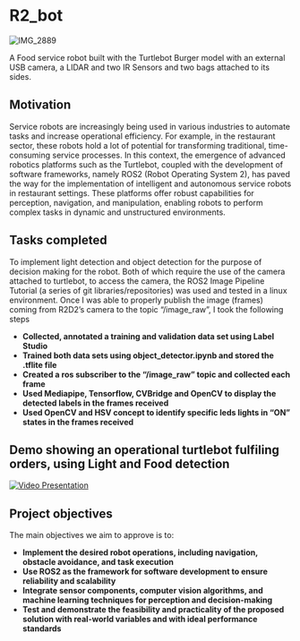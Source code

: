 # R2_bot

![IMG_2889](https://github.com/omo776/R2-bot/assets/88599328/a4de9d80-c98b-431e-81a7-600d6bdff23b)

A Food service robot built with the Turtlebot Burger model with an external USB camera, a LIDAR and two IR Sensors and two bags attached to its sides.


## Motivation
Service robots are increasingly being used in various industries to automate tasks and increase operational efficiency. For example, in the restaurant sector, these robots hold a lot of potential for transforming traditional, time-consuming service processes.
In this context, the emergence of advanced robotics platforms such as the Turtlebot, coupled with the development of software frameworks, namely ROS2 (Robot Operating System 2), has paved the way for the implementation of intelligent and autonomous service robots in restaurant settings. These platforms offer robust capabilities for perception, navigation, and manipulation, enabling robots to perform complex tasks in dynamic and unstructured environments.

## Tasks completed
To implement light detection and object detection for the purpose of decision making for the robot. Both of which require the use of the camera attached to turtlebot, to access the camera, the ROS2 Image Pipeline Tutorial (a series of git libraries/repositories) was used and tested in a linux environment. Once I was able to properly publish the image (frames) coming from R2D2’s camera to the topic “/image_raw”, I took the following steps

- **Collected, annotated a training and validation data set using Label Studio**
- **Trained both data sets using object_detector.ipynb and stored the .tflite file**
- **Created a ros subscriber to the “/image_raw” topic and collected each frame**
- **Used Mediapipe, Tensorflow, CVBridge and OpenCV to display the detected labels in the frames received**
- **Used OpenCV and HSV concept to identify specific leds lights in “ON” states in the frames received**


## Demo showing an operational turtlebot fulfiling orders, using Light and Food detection
[![Video Presentation](https://via.placeholder.com/150)]([(https://drive.google.com/file/d/1Mp6J9l5eZZNH2oVENtqfElrkszVsy1E1/view?usp=sharing)])


## Project objectives
The main objectives we aim to approve is to:
- **Implement the desired robot operations, including navigation, obstacle avoidance, and task execution**
- **Use ROS2 as the framework for software development to ensure reliability and scalability**
- **Integrate sensor components, computer vision algorithms, and machine learning techniques for perception and decision-making**
- **Test and demonstrate the feasibility and practicality of the proposed solution with real-world variables  and with ideal performance standards**

